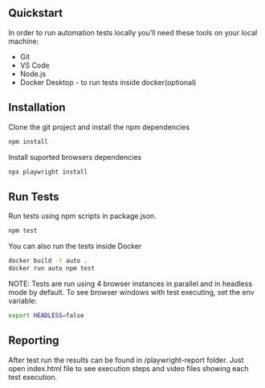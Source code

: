 ## Quickstart

In order to run automation tests locally you’ll need these tools on your local machine:

- Git
- VS Code
- Node.js
- Docker Desktop - to run tests inside docker(optional)

## Installation

Clone the git project and install the npm dependencies

```sh
npm install
```

Install suported browsers dependencies

```sh
npx playwright install
```
## Run Tests

Run tests using npm scripts in package.json.
```sh
npm test
```
You can also run the tests inside Docker
```sh
docker build -t auto .
docker run auto npm test
```

NOTE: Tests are run using 4 browser instances in parallel and in headless mode by default. To see browser windows with test executing, set the env variable:
```sh
export HEADLESS=false
```

## Reporting

After test run the results can be found in /playwright-report folder. Just open index.html file to see execution steps and video files showing each test execution.

